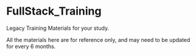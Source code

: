 # FullStack_Training
Legacy Training Materials for your study.

All the materials here are for reference only, and may need to be updated for every 6 months. 